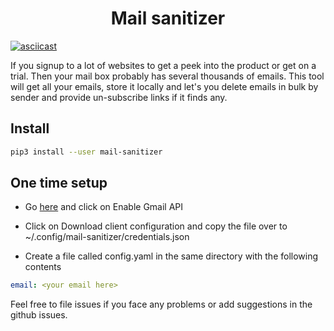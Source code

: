 <h1 align="center">Mail sanitizer</h1>

[![asciicast](https://asciinema.org/a/aK1y1hcF4DEJVVi16xWiFbgC3.svg)](https://asciinema.org/a/aK1y1hcF4DEJVVi16xWiFbgC3)

If you signup to a lot of websites to get a peek into the product or get on a trial. Then your mail box probably has several thousands of emails.
This tool will get all your emails, store it locally and let's you delete emails in bulk by sender and provide un-subscribe links if it finds any.

## Install

```bash
pip3 install --user mail-sanitizer
```

## One time setup

- Go [here](https://developers.google.com/gmail/api/quickstart/python) and click on Enable Gmail API

- Click on Download client configuration and copy the file over to ~/.config/mail-sanitizer/credentials.json

- Create a file called config.yaml in the same directory with the following contents

```yaml
email: <your email here>
```

Feel free to file issues if you face any problems or add suggestions in the github issues.